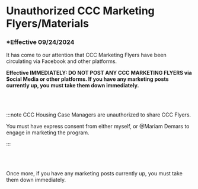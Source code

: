 # Unauthorized CCC Marketing Flyers/Materials

### \*Effective 09/24/2024

It has come to our attention that CCC Marketing Flyers have been circulating via Facebook and other platforms.

**Effective IMMEDIATELY: DO NOT POST ANY CCC MARKETING FLYERS via Social Media or other platforms. If you
have any marketing posts currently up, you must take them down immediately.**

<br></br>

:::note CCC Housing Case Managers are unauthorized to share CCC Flyers.

You must have express consent from either myself, or @Mariam Demars to engage in marketing the program.

:::

<br></br>

Once more, if you have any marketing posts currently up, you must take them down immediately.
